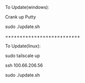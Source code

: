 To Update(windows):

Crank up Putty

sudo ./update.sh

=+=+=+=+=+=+=+=+=+=+=+=+=+

To Update(linux):

sudo tailscale up

ssh 100.66.206.56

sudo ./update.sh
